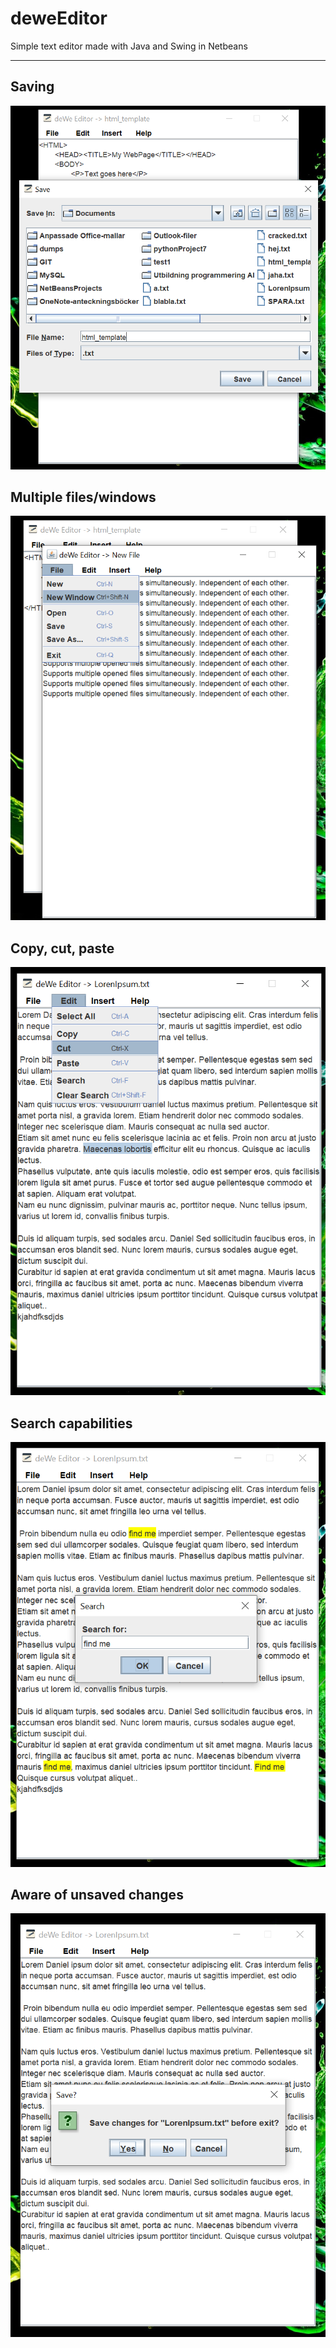 
# deweEditor

Simple text editor made with Java and Swing in Netbeans

----


Saving
---
![Save](src/texteditor/resources/screenshots/save.png)

Multiple files/windows
---
![NewWindow](src/texteditor/resources/screenshots/new_window.png)

Copy, cut, paste
---
![CopyCutPaste](src/texteditor/resources/screenshots/copy_cut_paste.png)

Search capabilities
---
![Search](src/texteditor/resources/screenshots/search.png)

Aware of unsaved changes
---
![Search](src/texteditor/resources/screenshots/unsaved.png)
